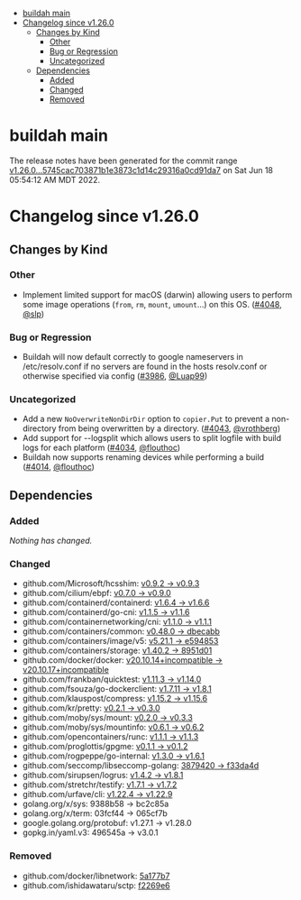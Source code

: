 - [buildah main](#buildah-main)
- [Changelog since v1.26.0](#changelog-since-v1260)
  - [Changes by Kind](#changes-by-kind)
    - [Other](#other)
    - [Bug or Regression](#bug-or-regression)
    - [Uncategorized](#uncategorized)
  - [Dependencies](#dependencies)
    - [Added](#added)
    - [Changed](#changed)
    - [Removed](#removed)

# buildah main

The release notes have been generated for the commit range
[v1.26.0...5745cac703871b1e3873c1d14c29316a0cd91da7](https://github.com/containers/buildah/compare/v1.26.0...5745cac703871b1e3873c1d14c29316a0cd91da7) on Sat Jun 18 05:54:12 AM MDT 2022.

# Changelog since v1.26.0

## Changes by Kind

### Other
 - Implement limited support for macOS (darwin) allowing users to perform some image operations (`from`, `rm`, `mount`, `umount`...) on this OS. ([#4048](https://github.com/containers/buildah/pull/4048), [@slp](https://github.com/slp))

### Bug or Regression
 - Buildah will now default correctly to google nameservers in /etc/resolv.conf if no servers are found in the hosts resolv.conf or otherwise specified via config ([#3986](https://github.com/containers/buildah/pull/3986), [@Luap99](https://github.com/Luap99))

### Uncategorized
 - Add a new `NoOverwriteNonDirDir` option to `copier.Put` to prevent a non-directory from being overwritten by a directory. ([#4043](https://github.com/containers/buildah/pull/4043), [@vrothberg](https://github.com/vrothberg))
 - Add support for --logsplit which allows users to split logfile with build logs for each platform ([#4034](https://github.com/containers/buildah/pull/4034), [@flouthoc](https://github.com/flouthoc))
 - Buildah now supports renaming devices while performing a build ([#4014](https://github.com/containers/buildah/pull/4014), [@flouthoc](https://github.com/flouthoc))

## Dependencies

### Added
_Nothing has changed._

### Changed
- github.com/Microsoft/hcsshim: [v0.9.2 → v0.9.3](https://github.com/Microsoft/hcsshim/compare/v0.9.2...v0.9.3)
- github.com/cilium/ebpf: [v0.7.0 → v0.9.0](https://github.com/cilium/ebpf/compare/v0.7.0...v0.9.0)
- github.com/containerd/containerd: [v1.6.4 → v1.6.6](https://github.com/containerd/containerd/compare/v1.6.4...v1.6.6)
- github.com/containerd/go-cni: [v1.1.5 → v1.1.6](https://github.com/containerd/go-cni/compare/v1.1.5...v1.1.6)
- github.com/containernetworking/cni: [v1.1.0 → v1.1.1](https://github.com/containernetworking/cni/compare/v1.1.0...v1.1.1)
- github.com/containers/common: [v0.48.0 → dbecabb](https://github.com/containers/common/compare/v0.48.0...dbecabb)
- github.com/containers/image/v5: [v5.21.1 → e594853](https://github.com/containers/image/v5/compare/v5.21.1...e594853)
- github.com/containers/storage: [v1.40.2 → 8951d01](https://github.com/containers/storage/compare/v1.40.2...8951d01)
- github.com/docker/docker: [v20.10.14+incompatible → v20.10.17+incompatible](https://github.com/docker/docker/compare/v20.10.14...v20.10.17)
- github.com/frankban/quicktest: [v1.11.3 → v1.14.0](https://github.com/frankban/quicktest/compare/v1.11.3...v1.14.0)
- github.com/fsouza/go-dockerclient: [v1.7.11 → v1.8.1](https://github.com/fsouza/go-dockerclient/compare/v1.7.11...v1.8.1)
- github.com/klauspost/compress: [v1.15.2 → v1.15.6](https://github.com/klauspost/compress/compare/v1.15.2...v1.15.6)
- github.com/kr/pretty: [v0.2.1 → v0.3.0](https://github.com/kr/pretty/compare/v0.2.1...v0.3.0)
- github.com/moby/sys/mount: [v0.2.0 → v0.3.3](https://github.com/moby/sys/mount/compare/v0.2.0...v0.3.3)
- github.com/moby/sys/mountinfo: [v0.6.1 → v0.6.2](https://github.com/moby/sys/mountinfo/compare/v0.6.1...v0.6.2)
- github.com/opencontainers/runc: [v1.1.1 → v1.1.3](https://github.com/opencontainers/runc/compare/v1.1.1...v1.1.3)
- github.com/proglottis/gpgme: [v0.1.1 → v0.1.2](https://github.com/proglottis/gpgme/compare/v0.1.1...v0.1.2)
- github.com/rogpeppe/go-internal: [v1.3.0 → v1.6.1](https://github.com/rogpeppe/go-internal/compare/v1.3.0...v1.6.1)
- github.com/seccomp/libseccomp-golang: [3879420 → f33da4d](https://github.com/seccomp/libseccomp-golang/compare/3879420...f33da4d)
- github.com/sirupsen/logrus: [v1.4.2 → v1.8.1](https://github.com/sirupsen/logrus/compare/v1.4.2...v1.8.1)
- github.com/stretchr/testify: [v1.7.1 → v1.7.2](https://github.com/stretchr/testify/compare/v1.7.1...v1.7.2)
- github.com/urfave/cli: [v1.22.4 → v1.22.9](https://github.com/urfave/cli/compare/v1.22.4...v1.22.9)
- golang.org/x/sys: 9388b58 → bc2c85a
- golang.org/x/term: 03fcf44 → 065cf7b
- google.golang.org/protobuf: v1.27.1 → v1.28.0
- gopkg.in/yaml.v3: 496545a → v3.0.1

### Removed
- github.com/docker/libnetwork: [5a177b7](https://github.com/docker/libnetwork/tree/5a177b7)
- github.com/ishidawataru/sctp: [f2269e6](https://github.com/ishidawataru/sctp/tree/f2269e6)
